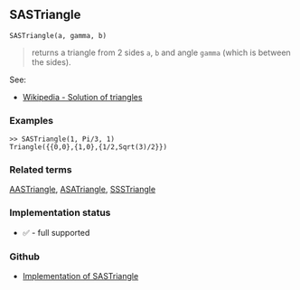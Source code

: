 ## SASTriangle

```
SASTriangle(a, gamma, b)
```

> returns a triangle from 2 sides `a`, `b` and angle `gamma` (which is between the sides).
  

See:
* [Wikipedia - Solution of triangles](https://en.wikipedia.org/wiki/Solution_of_triangles)
 

### Examples

``` 
>> SASTriangle(1, Pi/3, 1)
Triangle({{0,0},{1,0},{1/2,Sqrt(3)/2}})
```

### Related terms 
[AASTriangle](AASTriangle.md), [ASATriangle](ASATriangle.md), [SSSTriangle](SSSTriangle.md)






### Implementation status

* &#x2705; - full supported

### Github

* [Implementation of SASTriangle](https://github.com/axkr/symja_android_library/blob/master/symja_android_library/matheclipse-core/src/main/java/org/matheclipse/core/builtin/ComputationalGeometryFunctions.java#L113) 
